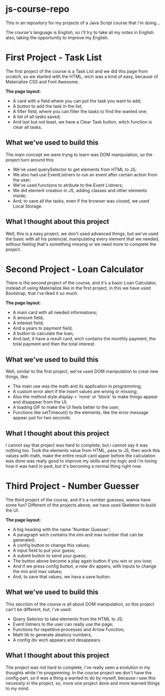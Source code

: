 # js-course-repo

This in an repository for my projects of a Java Script course that i'm doing...

The course's language is English, so i'll try to take all my notes in English also, taking the opportunity to improve my English.

# First Project - Task List

The first project of the course is a Task List and we did this page from scratch, so we started with the HTML, wich was a kind of easy, because of Materialize CSS and Font Awesome.

**The page layout:**

- A card with a field where you can put the task you want to add;
- A button to add the task in the list;
- A filter field, where you can filter the tasks to find the wanted one;
- A list of all tasks saved;
- And last but not least, we have a Clear Task button, witch function is clear all tasks.

## What we've used to build this

The main concept we were tryng to learn was DOM manipulation, so the project turn around this:

- We've used querySelector to get elements from HTML to JS;
- We also had use EventListners to run an event after certain action from the user;
- We've used functions to atribute to the Event Listners;
- We did element creation in JS, adding classes and other elements inside;
- And, to save all the tasks, even if the browser was closed, we used Local Storage.

## What I thought about this project

Well, this is a easy project, we don't used advanced things, but we've used the basic with all his potencial, manipulating every element that we needed, without feeling that's something missing or we need more to complete the project.

# Second Project - Loan Calculator

There is the second project of the course, and it's a basic Loan Calculator, instead of using Materialize like in the first project, in this we have used Bootstrap, that i've liked it so much.

**The page layout:**

- A main card with all needed informations;
- A amount field;
- A interest field;
- And a years to payment field;
- A button to calculate the loan;
- And last, it have a result card, wich contains the monthly payment, the total payment and then the total interest.

## What we've used to build this

Well, similar to the first project, we've used DOM manipulation to creat new things, like:

- The main use was the math and its application in programming;
- A custom error alert if the insert values are wrong or missing;
- Also the method style.display = 'none' or 'block' to make things appear and disappear from the UI;
- A loading GIF to make the UI feels better to the user;
- Functions like setTimeout() to the elements, like the error message appear just for two seconds.

## What I thought about this project

I cannot say that project was hard to complete, but i cannot say it was nothing too. Took the elements value from HTML, pass to JS, then work this values with math, make the entire result card apper before the calculation was done was really good to improve my skills and my logic and i'm loving how it was hard in past, but it's becoming a normal thing right now.

# Third Project - Number Guesser

The third project of the course, and it's a number guesses, wanna have some fun? Different of the projects above, we have used Skeleton to build the UI.

**The page layout:**

- A big heading with the name 'Number Guesser';
- A paragraph wich contains the min and max number that can be generated;
- A config button to change this values;
- A input field to put your guess;
- A submit button to send your guess;
- The button above become a play again button if you win or you lose;
- And if we press config button, a new div appers, with inputs to change the min and max values;
- And, to save that values, we hava a save button.

## What we've used to build this

This secction of the course is all about DOM manipulation, so this project can't be different, but, i've used:

- Query Selector to take elements from the HTML to JS;
- Event listners to the user can really use the page;
- Functions for repetitive processes and Arrow Function;
- Math lib to generate aleatory numbers;
- A config div wich appears and desappears.

## What I thought about this project

The project was not hard to complete, i've really seen a evolution in my thoughts while i'm progamming. In the course project we don't have the config part, so it was a thing a wanted to do by myself, because i saw this necessity in the project, so, more one project done and more learned things to my mind.
